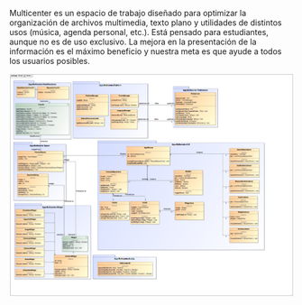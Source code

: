 Multicenter es un espacio de trabajo diseñado para optimizar la organización de archivos multimedia, texto plano y utilidades de distintos usos (música, agenda personal, etc.). Está pensado para estudiantes, aunque no es de uso exclusivo. La mejora en la presentación de la información es el máximo beneficio y nuestra meta es que ayude a todos los usuarios posibles.

![Diagrama de clases](Model.png)